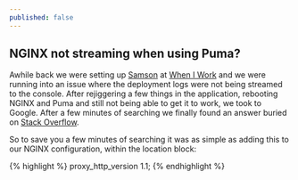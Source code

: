 ```yaml
---
published: false
---
```


## NGINX not streaming when using Puma?

Awhile back we were setting up [Samson](https://github.com/zendesk/samson) at [When I Work](https://wheniwork.com) and we were running into an issue where the deployment logs were not being streamed to the console. After rejiggering a few things in the application, rebooting NGINX and Puma and still not being able to get it to work, we took to Google. After a few minutes of searching we finally found an answer buried on [Stack Overflow](http://stackoverflow.com/a/22429224/941008).

So to save you a few minutes of searching it was as simple as adding this to our NGINX configuration, within the location block:

{% highlight %}
proxy_http_version 1.1;
{% endhighlight %}